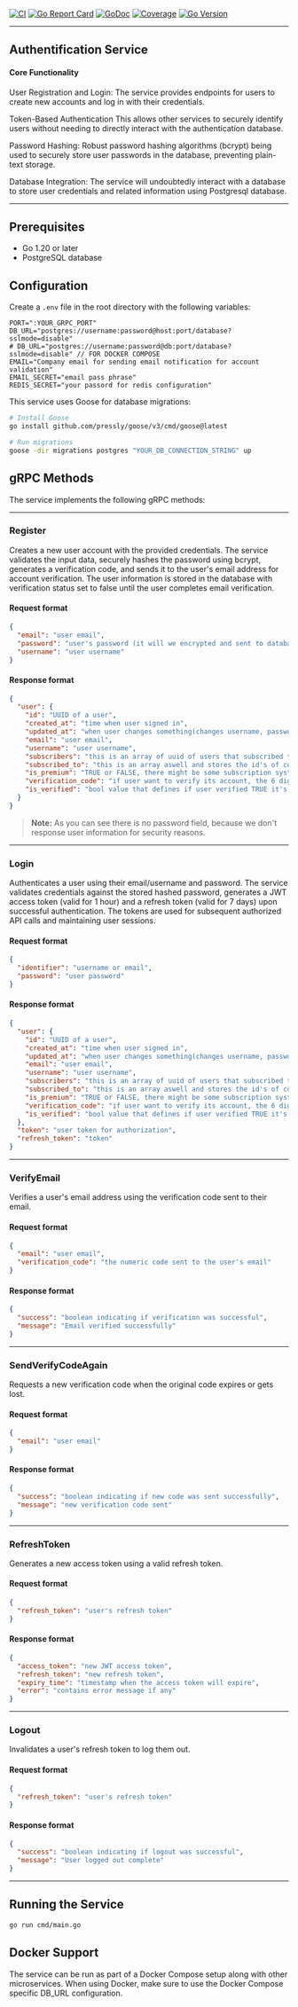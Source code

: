 [![CI](https://github.com/imhasandl/auth-service/actions/workflows/ci.yml/badge.svg)](https://github.com/imhasandl/auth-service/actions/workflows/ci.yml)
[![Go Report Card](https://goreportcard.com/badge/github.com/imhasandl/auth-service)](https://goreportcard.com/report/github.com/imhasandl/auth-service)
[![GoDoc](https://godoc.org/github.com/imhasandl/auth-service?status.svg)](https://godoc.org/github.com/imhasandl/auth-service)
[![Coverage](https://codecov.io/gh/imhasandl/auth-service/branch/main/graph/badge.svg)](https://codecov.io/gh/imhasandl/auth-service)
[![Go Version](https://img.shields.io/github/go-mod/go-version/imhasandl/auth-service)](https://golang.org/doc/devel/release.html)

---

## Authentification Service

#### Core Functionality

User Registration and Login: The service provides endpoints for users to create new accounts and log in with their credentials.

Token-Based Authentication This allows other services to securely identify users without needing to directly interact with the authentication database.

Password Hashing: Robust password hashing algorithms (bcrypt) being used to securely store user passwords in the database, preventing plain-text storage.

Database Integration: The service will undoubtedly interact with a database to store user credentials and related information using Postgresql database.

---

## Prerequisites

- Go 1.20 or later
- PostgreSQL database

## Configuration

Create a `.env` file in the root directory with the following variables:

```env
PORT=":YOUR_GRPC_PORT"
DB_URL="postgres://username:password@host:port/database?sslmode=disable"
# DB_URL="postgres://username:password@db:port/database?sslmode=disable" // FOR DOCKER COMPOSE
EMAIL="Company email for sending email notification for account validation"
EMAIL_SECRET="email pass phrase"
REDIS_SECRET="your passord for redis configuration"
```

This service uses Goose for database migrations:

```bash
# Install Goose
go install github.com/pressly/goose/v3/cmd/goose@latest

# Run migrations
goose -dir migrations postgres "YOUR_DB_CONNECTION_STRING" up
```

## gRPC Methods

The service implements the following gRPC methods:

---

### Register

Creates a new user account with the provided credentials. The service validates the input data, securely hashes the password using bcrypt, generates a verification code, and sends it to the user's email address for account verification. The user information is stored in the database with verification status set to false until the user completes email verification.

#### Request format

```json
{
  "email": "user email",
  "password": "user's password (it will we encrypted and sent to database)",
  "username": "user username"
}
```

#### Response format

```json
{
  "user": {
    "id": "UUID of a user",
    "created_at": "time when user signed in",
    "updated_at": "when user changes something(changes username, password etc.)",
    "email": "user email",
    "username": "user username",
    "subscribers": "this is an array of uuid of users that subscribed to this user",
    "subscribed_to": "this is an array aswell and stores the id's of currently subscribed users by the current user",
    "is_premium": "TRUE or FALSE, there might be some subscription system and we can use this field",
    "verification_code": "if user want to verify its account, the 6 digit code will be sent to user email",
    "is_verified": "bool value that defines if user verified TRUE it's account on not FALSE"
  }
}
```

> **Note:** As you can see there is no password field, because we don't response user information for security reasons.

---

### Login

Authenticates a user using their email/username and password. The service validates credentials against the stored hashed password, generates a JWT access token (valid for 1 hour) and a refresh token (valid for 7 days) upon successful authentication. The tokens are used for subsequent authorized API calls and maintaining user sessions.

#### Request format

```json
{
  "identifier": "username or email",
  "password": "user password"
}
```

#### Response format

```json
{
  "user": {
    "id": "UUID of a user",
    "created_at": "time when user signed in",
    "updated_at": "when user changes something(changes username, password etc.)",
    "email": "user email",
    "username": "user username",
    "subscribers": "this is an array of uuid of users that subscribed to this user",
    "subscribed_to": "this is an array aswell and stores the id's of currently subscribed users by the current user",
    "is_premium": "TRUE or FALSE, there might be some subscription system and we can use this field",
    "verification_code": "if user want to verify its account, the 6 digit code will be sent to user email",
    "is_verified": "bool value that defines if user verified TRUE it's account on not FALSE"
  },
  "token": "user token for authorization",
  "refresh_token": "token"
}
```

---

### VerifyEmail

Verifies a user's email address using the verification code sent to their email.

#### Request format

```json
{
  "email": "user email",
  "verification_code": "the numeric code sent to the user's email"
}
```

#### Response format

```json
{
  "success": "boolean indicating if verification was successful",
  "message": "Email verified successfully"
}
```

---

### SendVerifyCodeAgain

Requests a new verification code when the original code expires or gets lost.

#### Request format

```json
{
  "email": "user email"
}
```

#### Response format

```json
{
  "success": "boolean indicating if new code was sent successfully",
  "message": "new verification code sent"
}
```

---

### RefreshToken

Generates a new access token using a valid refresh token.

#### Request format

```json
{
  "refresh_token": "user's refresh token"
}
```

#### Response format

```json
{
  "access_token": "new JWT access token",
  "refresh_token": "new refresh token",
  "expiry_time": "timestamp when the access token will expire",
  "error": "contains error message if any" 
}
```

---

### Logout

Invalidates a user's refresh token to log them out.

#### Request format

```json
{
  "refresh_token": "user's refresh token"
}
```

#### Response format

```json
{
  "success": "boolean indicating if logout was successful",
  "message": "User logged out complete"
}
```

----

## Running the Service

```bash
go run cmd/main.go
```

## Docker Support

The service can be run as part of a Docker Compose setup along with other microservices. When using Docker, make sure to use the Docker Compose specific DB_URL configuration.

